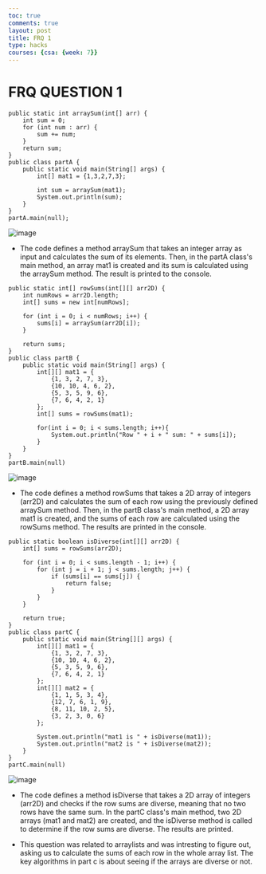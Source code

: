 ```yaml
---
toc: true
comments: true
layout: post
title: FRQ 1
type: hacks
courses: {csa: {week: 7}}
---
```

# FRQ QUESTION 1
```
public static int arraySum(int[] arr) {
    int sum = 0;
    for (int num : arr) {
        sum += num;
    }
    return sum;
}
public class partA {
    public static void main(String[] args) {
        int[] mat1 = {1,3,2,7,3};
        
        int sum = arraySum(mat1);
        System.out.println(sum);
    }
}
partA.main(null);
```
![image](https://github.com/CoolCodingPeople/place/assets/96998793/a84a3c44-2c71-4501-bb55-75fbc5a2193a)

-  The  code defines a method arraySum that takes an integer array as input and calculates the sum of its elements. Then, in the partA class's main method, an array mat1 is created and its sum is calculated using the arraySum method. The result is printed to the console.

```
public static int[] rowSums(int[][] arr2D) {
    int numRows = arr2D.length;
    int[] sums = new int[numRows];

    for (int i = 0; i < numRows; i++) {
        sums[i] = arraySum(arr2D[i]);
    }

    return sums;
}
public class partB {
    public static void main(String[] args) {
        int[][] mat1 = {
            {1, 3, 2, 7, 3},
            {10, 10, 4, 6, 2},
            {5, 3, 5, 9, 6},
            {7, 6, 4, 2, 1}
        };
        int[] sums = rowSums(mat1);

        for(int i = 0; i < sums.length; i++){
            System.out.println("Row " + i + " sum: " + sums[i]);
        }
    }
}
partB.main(null)
```
![image](https://github.com/CoolCodingPeople/place/assets/96998793/d6bcce92-c580-469c-905b-bbaf6aa94060)

- The code defines a method rowSums that takes a 2D array of integers (arr2D) and calculates the sum of each row using the previously defined arraySum method. Then, in the partB class's main method, a 2D array mat1 is created, and the sums of each row are calculated using the rowSums method. The results are printed in the console.

```
public static boolean isDiverse(int[][] arr2D) {
    int[] sums = rowSums(arr2D);

    for (int i = 0; i < sums.length - 1; i++) {
        for (int j = i + 1; j < sums.length; j++) {
            if (sums[i] == sums[j]) {
                return false; 
            }
        }
    }

    return true; 
}
public class partC {
    public static void main(String[][] args) {
        int[][] mat1 = {
            {1, 3, 2, 7, 3},
            {10, 10, 4, 6, 2},
            {5, 3, 5, 9, 6},
            {7, 6, 4, 2, 1}
        };
        int[][] mat2 = {
            {1, 1, 5, 3, 4},
            {12, 7, 6, 1, 9},
            {8, 11, 10, 2, 5},
            {3, 2, 3, 0, 6}
        };
        
        System.out.println("mat1 is " + isDiverse(mat1));
        System.out.println("mat2 is " + isDiverse(mat2));
    }
}
partC.main(null)
```
![image](https://github.com/CoolCodingPeople/place/assets/96998793/c92942ff-aad1-4994-bcae-742f37fbf938)

- The code defines a method isDiverse that takes a 2D array of integers (arr2D) and checks if the row sums are diverse, meaning that no two rows have the same sum. In the partC class's main method, two 2D arrays (mat1 and mat2) are created, and the isDiverse method is called to determine if the row sums are diverse. The results are printed.

- This question was related to arraylists and was intresting to figure out, asking us to calculate the sums of each row in the whole array list. The key algorithms in part c is about seeing if the arrays are diverse or not.